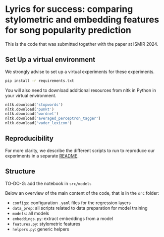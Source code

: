 # Lyrics for success: comparing stylometric and embedding features for song popularity prediction

This is the code that was submitted together with the paper at ISMIR 2024.

## Set Up a virtual environment

We strongly advise to set up a virtual experiments for these experiments.

```bash
pip install -r requirements.txt
```

You will also need to download additional resources from nltk in Python in your virtual environment.
```python
nltk.download('stopwords')
nltk.download('punkt')
nltk.download('wordnet')
nltk.download('averaged_perceptron_tagger')
nltk.download('vader_lexicon')
```

## Reproducibility
For more clarity, we describe the different scripts to run to reproduce our experiments in a separate [README](./experiments/README.md).

## Structure

TO-DO-G: add the notebook in `src/models`

Below an overview of the main content of the code, that is in the `src` folder:
* `configs`: configuration `.yaml` files for the regression layers
* `data_prep`: all scripts related to data preparation for model training
* `models`: all models
* `embeddings.py`: extract embeddings from a model
* `features.py`: stylometric features
* `helpers.py`: generic helpers